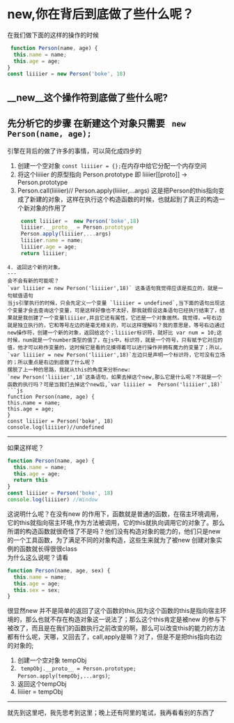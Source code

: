 new,你在背后到底做了些什么呢？
====
在我们做下面的这样的操作的时候  
```javaScript
 function Person(name, age) {  
  this.name = name;
  this.age = age;
}
const liiiier = new Person('boke', 18)
```
__new__这个操作符到底做了些什么呢?
---
先分析它的步骤
在新建这个对象只需要 ` new Person(name, age);`
---
引擎在背后的做了许多的事情，可以简化成四步的  
1. 创建一个空对象 `const liiiier = {};`在内存中给它分配一个内存空间
2. 将这个liiiier 的原型指向 Person.prototype
   即 liiiier[[proto]] -> Person.prototype
3. Person.call(liiiiier)// Person.apply(liiiier,...args) 
   这是把Person的this指向变成了新建的对象，这样在执行这个构造函数的时候，也就起到了真正的构造一个新对象的作用了
   ```javaScript
    const liiiier =  new Person('boke',18)
    liiiier.__proto__ = Person.prototype
    Person.apply(liiiier,...args)
    liiiier.name = name;
    liiiier.age = age;
    return liiiier;
  ```
 4. 返回这个新的对象。
---
会不会有新的可能呢？
`var liiiier = new Person('liiiier',18)` 这条语句我觉得应该是孤立的，就是一句赋值语句  
当js引擎执行的时候，只会先定义一个变量 `liiiier = undefined`,当下面的语句出现这个变量才会去查询这个变量，可是这样好像也不太好，那我就假设这条语句已经执行结束了，结果就是我创建了一个变量liiiier,并且它还有属性，它还是一个对象居然。我觉得，=号右边就是独立执行的，它和等号左边的是毫无相关的，可以这样理解吗？我的意思是，等号右边通过 new操作符，创建一个新的对象，返回给这个；liiiier标识符，就好比 var num = 10;这时候，num就是一个number类型的值了，在js中，标识符，就是一个符号，只有赋予它对应的值，他才可以称作变量的，这时候它是看的见摸得着可以进行操作并拥有魔力的变量了；所以，`var liiiier = new Person('liiiier',18)`左边只是声明一个标识符，它可没有立场的；所以重点是右边到底做了什么呢？  
摆脱了上一种的思路，我就从this的角度来分析new:
`new Person('liiiier',18`这条语句，如果去掉这个new,那么它是什么呢？不就是一个函数的执行吗？可是当我们去掉这个new后,`var liiiier =  Person('liiiier',18)`  
```js
function Person(name, age) {
  this.name = name;
  this.age = age;
}
const liiiier = Person('boke', 18)
console.log(liiiier)//undefined
```
---
如果这样呢？
```js
function Person(name, age) {
  this.name = name;
  this.age = age;
  return this
}
const liiiier = Person('boke', 18)
console.log(liiiier) //Window
```
这说明什么呢？在没有new 的作用下，函数就是普通的函数，在宿主环境调用，它的this就指向宿主环境,作为方法被调用，它的this就执向调用它的对象了。那么所谓的构造函数就很奇怪了不是吗？他们没有构造对象的能力的，他们只是new 的一个工具函数，为了满足不同的对象构造，这些生来就为了被new 创建对象实例的函数就长得很很class  
为什么这么说呢？请看
```js
function Person(name, age, sex) {
  this.name = name;
  this.age = age;
  this.sex = sex;
}
```
很显然new 并不是简单的返回了这个函数的this,因为这个函数的this是指向宿主环境的，那么也就不存在构造对象这一说法了；那么这个this肯定是被new 的参与下被改了，而且是在我们的函数执行之前改变的啊，那么可以改变this的能力的方法都有什么呢，天哪，又回去了，call,apply是嘛？对了，但是不是把this指向右边的对象的;  
1. 创建一个空对象 tempObj
2. ` tempObj.__proto__ = Person.prototype; Person.apply(tempObj,...args)`;
3. 返回这个tempObj
4. liiiier = tempObj
--------------
就先到这里吧，我先思考到这里；晚上还有阿里的笔试，我再看看别的东西了


